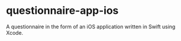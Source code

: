 # questionnaire-app-ios
A questionnaire in the form of an iOS application written in Swift using Xcode.
